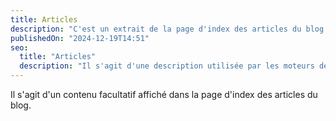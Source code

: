 ```yaml
---
title: Articles
description: "C'est un extrait de la page d'index des articles du blog."
publishedOn: "2024-12-19T14:51"
seo:
  title: "Articles"
  description: "Il s'agit d'une description utilisée par les moteurs de recherche."
---
```


Il s'agit d'un contenu facultatif affiché dans la page d'index des articles du blog.
